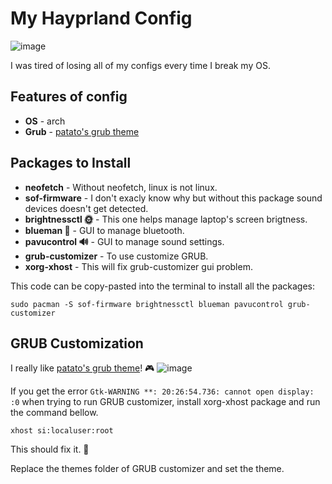 # My Hayprland Config

![image](https://github.com/user-attachments/assets/d82795c9-ce33-4d07-a05e-d0df9f5f8aad)

I was tired of losing all of my configs every time I break my OS.

## Features of config
+ **OS**     -  arch
+ **Grub**   -  [patato's grub theme](https://github.com/Patato777/dotfiles/tree/main/grub)

## Packages to Install
+ **neofetch**            -  Without neofetch, linux is not linux.
+ **sof-firmware**        -  I don't exacly know why but without this package sound devices doesn't get detected.
+ **brightnessctl 🌞**    -  This one helps manage laptop's screen brigtness.
+ **blueman 🔷**          -  GUI to manage bluetooth.
+ **pavucontrol 🔊**      -  GUI to manage sound settings.
+ **grub-customizer**     -  To use customize GRUB.
+ **xorg-xhost**          -  This will fix grub-customizer gui problem.

This code can be copy-pasted into the terminal to install all the packages: <br>

``` 
sudo pacman -S sof-firmware brightnessctl blueman pavucontrol grub-customizer
```

## GRUB Customization
I really like [patato's grub theme](https://github.com/Patato777/dotfiles/tree/main/grub)! 🎮
![image](https://github.com/user-attachments/assets/5011aef3-8219-47d0-8c3d-4acd9154c6e6)


If you get the error `` Gtk-WARNING **: 20:26:54.736: cannot open display: :0 `` when trying to run GRUB customizer, install xorg-xhost package and run the command bellow.
```
xhost si:localuser:root
```
This should fix it. 🔧

Replace the themes folder of GRUB customizer and set the theme.
